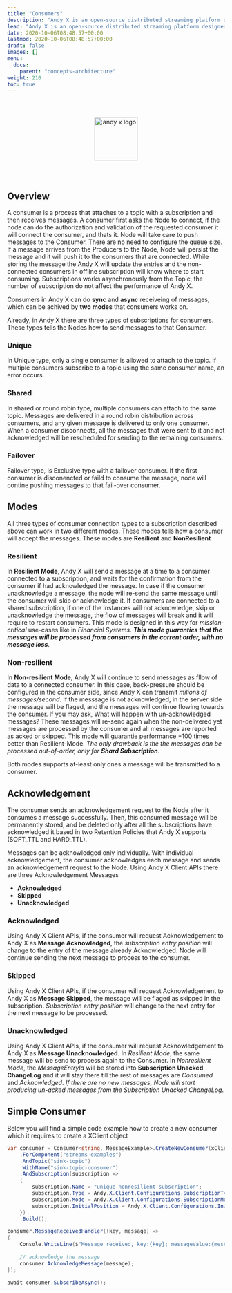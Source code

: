 ```yaml
---
title: "Consumers"
description: "Andy X is an open-source distributed streaming platform designed to deliver the best performance possible for high-performance data pipelines, streaming analytics, streaming between microservices and data integrations."
lead: "Andy X is an open-source distributed streaming platform designed to deliver the best performance possible for high-performance data pipelines, streaming analytics, streaming between microservices and data integrations."
date: 2020-10-06T08:48:57+00:00
lastmod: 2020-10-06T08:48:57+00:00
draft: false
images: []
menu:
  docs:
    parent: "concepts-architecture"
weight: 210
toc: true
---
```


<center><img src="~/../../../../../images/T1.png" style="height:100px; margin-top: 40px; margin-bottom: 40px" alt="andy x logo" align="middle"></center>


## Overview

A consumer is a process that attaches to a topic with a subscription and then receives messages.
A consumer first asks the Node to connect, if the node can do the authorization and validation of the requested consumer it will connect the consumer, and thats it. Node will take care to push messages to the Consumer. There are no need to configure the queue size. If a message arrives from the Producers to the Node, Node will persist the message and it will push it to the consumers that are connected. While storing the message the Andy X will update the entries and the non-connected consumers in offline subscription will know where to start consuming. Subscriptions works asynchronously from the Topic, the number of subscription do not affect the performance of Andy X.

Consumers in Andy X can do **sync** and **async** receiveing of messages, which can be achived by **two modes** that consumers works on.

Already, in Andy X there are three types of subscriptions for consumers. These types tells the Nodes how to send messages to that Consumer.

### Unique
In Unique type, only a single consumer is allowed to attach to the topic. If multiple consumers subscribe to a topic using the same consumer name, an error occurs.

### Shared
In shared or round robin type, multiple consumers can attach to the same topic. Messages are delivered in a round robin distribution across consumers, and any given message is delivered to only one consumer. When a consumer disconnects, all the messages that were sent to it and not acknowledged will be rescheduled for sending to the remaining consumers.

### Failover
Failover type, is Exclusive type with a failover consumer. If the first consumer is disconencted or faild to consume the message, node will contine pushing messages to that fail-over consumer.

## Modes

All three types of consumer connection types to a subscription described above can work in two different modes. These modes tells how a consumer will accept the messages. These modes are **Resilient** and **NonResilient**

### Resilient

In **Resilient Mode**, Andy X will send a message at a time to a consumer connected to a subscription, and waits for the confirmation from the consumer if had acknowledged the message. In case if the consumer unacknowledge a message, the node will re-send the same message until the consumer will skip or acknowledge it. If consumers are connected to a shared subscription, if one of the instances will not acknowledge, skip or unacknowledge the message, the flow of messages will break and it will require to restart consumers. This mode is designed in this way for *mission-critical* use-cases like in *Financial Systems*. ***This mode guaranties that the messages will be processed from consumers in the corrent order, with no message loss***.

### Non-resilient

In **Non-resilient Mode**, Andy X will continue to send messages as fllow of data to a connected consumer. In this case, back-pressure should be configured in the consumer side, since Andy X can transmit *milions of messages/second*. If the messsage is not acknowledged, in the server side the message will be flaged, and the messages will continue flowing towards the consumer. If you may ask, What will happen with un-acknowledged messages?
These messages will re-send again when the non-delivered yet messages are processed by the consumer and all messages are reported as acked or skipped. This mode will guarantie performance +100 times better than Resilient-Mode. *The only drawback is the the messages can be processed out-of-order, only for **Shard Subscription***.

Both modes supports at-least only ones a message will be transmitted to a consumer.


## Acknowledgement
The consumer sends an acknowledgement request to the Node after it consumes a message successfully.
Then, this consumed message will be permanently stored, and be deleted only after all the subscriptions have acknowledged it based in two  Retention Policies that Andy X supports (SOFT_TTL and HARD_TTL).

Messages can be acknowledged only individually. With individual acknowledgement, the consumer acknowledges each message and sends an acknowledgement request to the Node.
Using Andy X Client APIs there are three Acknowledgement Messages

* **Acknowledged**
* **Skipped**
* **Unacknowledged**

### Acknowledged

Using Andy X Client APIs, if the consumer will request Acknowledgement to Andy X as **Message Acknowledged**, the *subscription entry position* will change to the entry of the message already Acknowledged. Node will continue sending the next message to process to the consumer.

### Skipped

Using Andy X Client APIs, if the consumer will request Acknowledgement to Andy X as **Message Skipped**, the message will be flaged as skipped in the subscription. *Subscription entry position* will change to the next entry for the next message to be processed.

### Unacknowledged

Using Andy X Client APIs, if the consumer will request Acknowledgement to Andy X as **Message Unacknowledged**. In *Resilient Mode*, the same message will be send to process again to the Consumer. In *Nonresilient Mode*, the *MessageEntryId* will be stored into **Subscription Unacked ChangeLog** and it will stay there till the rest of messages are *Consumed* and *Acknowledged*. *If there are no new messages, Node will start producing un-acked messages from the Subscription Unacked ChangeLog*.


## Simple Consumer

Below you will find a simple code example how to create a new consumer which it requires to create a XClient object

```csharp
var consumer = Consumer<string, MessageExample>.CreateNewConsumer(xClient)
    .ForComponent("streams-examples")
    .AndTopic("sink-topic")
    .WithName("sink-topic-consumer")
    .AndSubscription(subscription =>
    {
        subscription.Name = "unique-nonresilient-subscription";
        subscription.Type = Andy.X.Client.Configurations.SubscriptionType.Unique;
        subscription.Mode = Andy.X.Client.Configurations.SubscriptionMode.NonResilient;
        subscription.InitialPosition = Andy.X.Client.Configurations.InitialPosition.Earliest;
    })
    .Build();

consumer.MessageReceivedHandler((key, message) =>
{
    Console.WriteLine($"Message received, key:{key}; messageValue:{message.Payload.Text}; entryId:{message.EntryId}; nodeId:{message.NodeId}");
    
    // acknowledge the message
    consumer.AcknowledgeMessage(message);
});

await consumer.SubscribeAsync();


```
